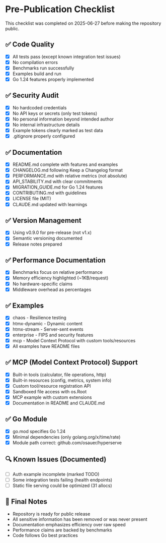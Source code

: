 # Pre-Publication Checklist

This checklist was completed on 2025-06-27 before making the repository public.

## ✅ Code Quality
- [x] All tests pass (except known integration test issues)
- [x] No compilation errors
- [x] Benchmarks run successfully
- [x] Examples build and run
- [x] Go 1.24 features properly implemented

## ✅ Security Audit
- [x] No hardcoded credentials
- [x] No API keys or secrets (only test tokens)
- [x] No personal information beyond intended author
- [x] No internal infrastructure details
- [x] Example tokens clearly marked as test data
- [x] .gitignore properly configured

## ✅ Documentation
- [x] README.md complete with features and examples
- [x] CHANGELOG.md following Keep a Changelog format
- [x] PERFORMANCE.md with relative metrics (not absolute)
- [x] API_STABILITY.md with clear commitments
- [x] MIGRATION_GUIDE.md for Go 1.24 features
- [x] CONTRIBUTING.md with guidelines
- [x] LICENSE file (MIT)
- [x] CLAUDE.md updated with learnings

## ✅ Version Management
- [x] Using v0.9.0 for pre-release (not v1.x)
- [x] Semantic versioning documented
- [x] Release notes prepared

## ✅ Performance Documentation
- [x] Benchmarks focus on relative performance
- [x] Memory efficiency highlighted (~1KB/request)
- [x] No hardware-specific claims
- [x] Middleware overhead as percentages

## ✅ Examples
- [x] chaos - Resilience testing
- [x] htmx-dynamic - Dynamic content
- [x] htmx-stream - Server-sent events
- [x] enterprise - FIPS and security features
- [x] mcp - Model Context Protocol with custom tools/resources
- [x] All examples have README files

## ✅ MCP (Model Context Protocol) Support
- [x] Built-in tools (calculator, file operations, http)
- [x] Built-in resources (config, metrics, system info)
- [x] Custom tool/resource registration API
- [x] Sandboxed file access with os.Root
- [x] MCP example with custom extensions
- [x] Documentation in README and CLAUDE.md

## ✅ Go Module
- [x] go.mod specifies Go 1.24
- [x] Minimal dependencies (only golang.org/x/time/rate)
- [x] Module path correct: github.com/osauer/hyperserve

## 🔍 Known Issues (Documented)
- [ ] Auth example incomplete (marked TODO)
- [ ] Some integration tests failing (health endpoints)
- [ ] Static file serving could be optimized (31 allocs)

## 📝 Final Notes
- Repository is ready for public release
- All sensitive information has been removed or was never present
- Documentation emphasizes efficiency over raw speed
- Performance claims are backed by benchmarks
- Code follows Go best practices